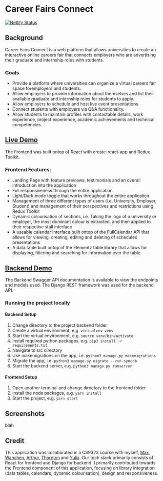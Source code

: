 # Career Fairs Connect

[![Netlify Status](https://api.netlify.com/api/v1/badges/c7578632-270b-422b-ab87-98cdce484a44/deploy-status)](https://app.netlify.com/sites/elastic-lichterman-7198a0/deploys)

## Background

Career Fairs Connect is a web platform that allows universities to create an interactive online careers fair that connects employers who are advertising their graduate and internship roles with students. 

### Goals

* Provide a platform where universities can organize a virtual careers fair space foremployers and students.
* Allow employers to provide information about themselves and list their available graduate and internship roles for students to apply.
* Allow employers to schedule and host live event presentations.
* Connect students with employers via Q&A functionality.
* Allow students to maintain profiles with contactable details, work experience, project experience, academic achievements and technical competencies.


## [Live Demo](https://elastic-lichterman-7198a0.netlify.app/)

The Frontend was built ontop of React with create-react-app and Redux Toolkit.

### Frontend Features:

* Landing Page with feature previews, testimonials and an overall introduction into the application
* Full responsiveness through the entire application
* Light/Dark mode toggle that works throughout the entire application
* Management of three different types of users (i.e. University, Employer, Student) and management of their perspectives and restrictions using Redux Toolkit
* Dynamic colourisation of sections, i.e. Taking the logo of a university or employer, the most dominant colour is extracted, and then applied to their respective stall interface
* A useable calendar interface built ontop of the FullCalendar API that allows for viewing, creating, editing and deleting of scheduled presentations
* A data table built ontop of the Elementz table library that allows for displaying, filtering and searching for information over the table

## [Backend Demo](http://ec2-13-55-22-199.ap-southeast-2.compute.amazonaws.com/swagger/)

The Backend Swagger API documentation is available to view the endpoints and models used. The Django REST framework was used for the backend API.

### Running the project locally

#### Backend Setup

1. Change directory to the project backend folder
2. Create a virtual environment, e.g. `virtualenv venv`
3. Start the virtual environment, e.g. `source venv/bin/activate`
4. Install required python packages, e.g. `pip3 install -r requirements.txt`
5. Navigate to src directory
6. Use makemigrations on the app, i.e. `python3 manage.py makemigrations`
7. Migrate the app, i.e. `python3 manage.py migrate --run-syncdb`
8. Start the backend server, e.g. `python3 manage.py runserver`

#### Frontend Setup 

1. Open another terminal and change directory to the frontend folder
2. Install the node packages, e.g. `yarn install`
4. Start the project, e.g. `yarn start`

## Screenshots

blah

## Credit

This application was collaborated in a CS9323 course with myself, [Max](https://github.com/Youps22), [Wanchen](https://github.com/WanchenZhao), [Arthur](https://github.com/af-af), [Thornton](https://github.com/ThorntonChan) and [Yulia](https://github.com/YuliaRodionov). Our tech stack primarily consists of React for frontend and Django for backend. I primarily contributed towards the Frontend component of this application, focusing on library integration (data tables, calendars, dynamic colourisation), design and responsiveness.
